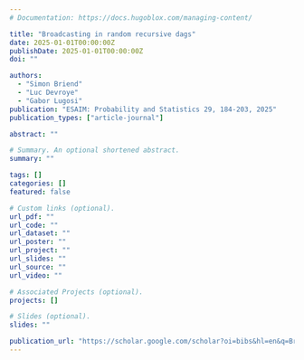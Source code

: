 ```yaml
---
# Documentation: https://docs.hugoblox.com/managing-content/

title: "Broadcasting in random recursive dags"
date: 2025-01-01T00:00:00Z
publishDate: 2025-01-01T00:00:00Z
doi: ""

authors:
  - "Simon Briend"
  - "Luc Devroye"
  - "Gabor Lugosi"
publication: "ESAIM: Probability and Statistics 29, 184-203, 2025"
publication_types: ["article-journal"]

abstract: ""

# Summary. An optional shortened abstract.
summary: ""

tags: []
categories: []
featured: false

# Custom links (optional).
url_pdf: ""
url_code: ""
url_dataset: ""
url_poster: ""
url_project: ""
url_slides: ""
url_source: ""
url_video: ""

# Associated Projects (optional).
projects: []

# Slides (optional).
slides: ""

publication_url: "https://scholar.google.com/scholar?oi=bibs&hl=en&q=Broadcasting+in+random+recursive+dags"
---
```

